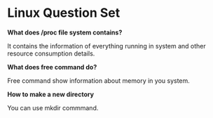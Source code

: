 # Linux Question Set

**What does /proc file system contains?**

It contains the information of everything running in system and other resource consumption details. 


**What does free command do?**

Free command show information about memory in you system.

**How to make a new directory**

You can use mkdir commmand. 
